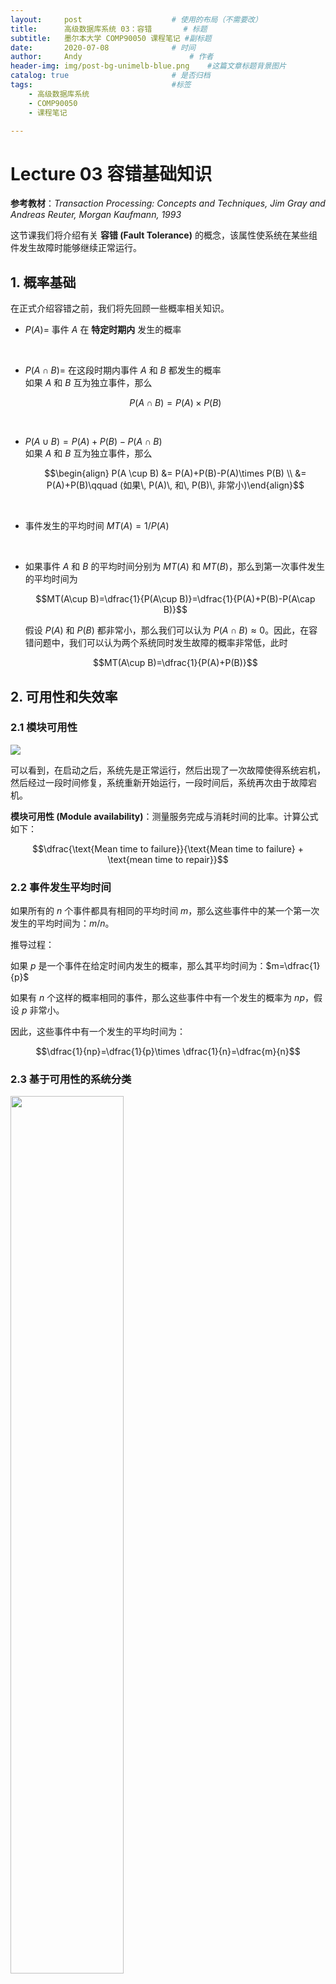 ```yaml
---
layout:     post   				    # 使用的布局（不需要改）
title:      高级数据库系统 03：容错   	# 标题 
subtitle:   墨尔本大学 COMP90050 课程笔记 #副标题
date:       2020-07-08				# 时间
author:     Andy 						# 作者
header-img: img/post-bg-unimelb-blue.png 	#这篇文章标题背景图片
catalog: true 						# 是否归档
tags:								#标签
    - 高级数据库系统
    - COMP90050
    - 课程笔记

---
```


# Lecture 03 容错基础知识

**参考教材**：*Transaction Processing: Concepts and Techniques, Jim Gray and Andreas Reuter, Morgan Kaufmann, 1993*

这节课我们将介绍有关 **容错 (Fault Tolerance)** 的概念，该属性使系统在某些组件发生故障时能够继续正常运行。

## 1. 概率基础
在正式介绍容错之前，我们将先回顾一些概率相关知识。

* $P(A)=$ 事件 $A$ 在 **特定时期内** 发生的概率
  
  <br>

* $P(A \cap B)=$ 在这段时期内事件 $A$ 和 $B$ 都发生的概率  
  如果 $A$ 和 $B$ 互为独立事件，那么
  
  $$P(A \cap B)=P(A)\times P(B)$$

  <br>

* $P(A \cup B)= P(A) + P(B) - P(A\cap B)$  
  如果 $A$ 和 $B$ 互为独立事件，那么
  
  $$\begin{align} P(A \cup B) &= P(A)+P(B)-P(A)\times P(B) \\
  &= P(A)+P(B)\qquad  (如果\, P(A)\, 和\, P(B)\, 非常小)\end{align}$$

  <br>

* 事件发生的平均时间 $MT(A)=1/P(A)$
  
  <br>

* 如果事件 $A$ 和 $B$ 的平均时间分别为 $MT(A)$ 和 $MT(B)$，那么到第一次事件发生的平均时间为

  $$MT(A\cup B)=\dfrac{1}{P(A\cup B)}=\dfrac{1}{P(A)+P(B)-P(A\cap B)}$$

  假设 $P(A)$ 和 $P(B)$ 都非常小，那么我们可以认为 $P(A\cap B)\approx 0$。因此，在容错问题中，我们可以认为两个系统同时发生故障的概率非常低，此时

  $$MT(A\cup B)=\dfrac{1}{P(A)+P(B)}$$

## 2. 可用性和失效率
### 2.1 模块可用性

<img src="http://andy-blog.oss-cn-beijing.aliyuncs.com/blog/2020-07-21-WX20200721-194103%402x.png">

可以看到，在启动之后，系统先是正常运行，然后出现了一次故障使得系统宕机，然后经过一段时间修复，系统重新开始运行，一段时间后，系统再次由于故障宕机。

**模块可用性 (Module availability)**：测量服务完成与消耗时间的比率。计算公式如下：

$$\dfrac{\text{Mean time to failure}}{\text{Mean time to failure} + \text{mean time to repair}}$$

### 2.2 事件发生平均时间

如果所有的 $n$ 个事件都具有相同的平均时间 $m$，那么这些事件中的某一个第一次发生的平均时间为：$m/n$。

推导过程：

如果 $p$ 是一个事件在给定时间内发生的概率，那么其平均时间为：$m=\dfrac{1}{p}$

如果有 $n$ 个这样的概率相同的事件，那么这些事件中有一个发生的概率为 $np$，假设 $p$ 非常小。

因此，这些事件中有一个发生的平均时间为：

$$\dfrac{1}{np}=\dfrac{1}{p}\times \dfrac{1}{n}=\dfrac{m}{n}$$

### 2.3 基于可用性的系统分类

<img src="http://andy-blog.oss-cn-beijing.aliyuncs.com/blog/2020-07-21-WX20200721-214046%402x.png" width="60%">

对于一个不具备容错性的系统，如果我们不采取任何措施来管理系统从崩溃中恢复或者保证在某些组件崩溃时数据仍然可用，那么该系统不可用的期望时间约为 37 年。而如果我们采取一些管理措施，那么这段时间将大大缩短。对于一个具备容错管理的系统，其期望宕机时间约为 1 小时。而对于可用性要求非常高的系统，其期望宕机时间仍然在 3 秒左右。根据不同系统的可用性和管理方式，可以将它们分为 7 个级别：完全无管理系统为 1 级，追求极端可用性系统为 7 级。

### 2.4 影响系统可用性的因素

* 环境方面：诸如冷却、电源、天气、数据通信线路、火灾、地震、海啸、战争、人为破坏等
* 操作方面：系统管理、系统配置和系统操作程序
* 维护：定期维护的程序、定期更换硬件
* 硬件：设备、冷却
* 软件：程序
* 流程：罢工、宕机管理决策
* 内战

### 2.5 失效率

**浴缸失效率曲线**

<img src="http://andy-blog.oss-cn-beijing.aliyuncs.com/blog/2020-07-21-WX20200721-214708%402x.png" width="75%">

上图展示了大部分系统所遵循的浴缸失效率曲线。假设现在有一个正在运行的系统，其初始的失效率将较高，因为在初始阶段，可能有些硬件会失效，而当我们替换掉这些失效的硬件时，随着运行时间增加，失效率将逐渐下降。然后，经过某个时间点后，随着系统运行时间进一步增加，由于硬件过热或者一些其他原因，失效率又会逐渐上升。

**失效频率 vs. 持续时间**

<img src="http://andy-blog.oss-cn-beijing.aliyuncs.com/blog/2020-07-21-WX20200721-214911%402x.png" width="75%">

如果我们绘制出失效次数和持续时间二者之间的关系，一些小的失效问题的持续时间较短，可能只需要 1 个小时就能恢复正常，这类事件发生次数通常较高；而某些失效的修复时间可能需要 10 个小时以上，这类失效的发生率通常较低。

### 2.6 磁盘失效率

<img src="http://andy-blog.oss-cn-beijing.aliyuncs.com/blog/2020-07-22-WX20200722-135004%402x.png" width="70%">

这里是一个磁盘失效率的例子。可以看到：软数据读取错误的 MTTF 约为 1 小时，无其他不良影响，恢复方式为重新尝试；可屏蔽的硬数据读取错误的 MTTF 约为 3 天，导致后果是重新映射到新的扇区，重写正确数据，恢复方式为 ECC (纠错编码)；而导致设备需要修复的错误类型的 MTTF 约为 5 年，导致的结果为数据不可用，恢复方式为磁盘维修。

## 3. 投票 (Voting)
### 3.1 多数投票

现在，我们来看一个用于系统容错设计的基于多设备的简单策略：**投票 (Voting)**。

假设现在我们系统中有 3 台设备/模块，这被称为 **三工 (3-plex) 系统** (如果有 $n$ 台设备即为 n 工 ($n$-plex) 系统)。如果其中一个磁盘上的数据发生错误，这 3 台设备将进行投票，其中 2 台上数据可以正常工作，那么根据 **多数投票 (majority voting)** 结果，即使某个设备发生数据错误，系统仍然能够正常运行。

根据多数投票的不同考虑方式，可以分为两类：**Failvote (失败表决)** 和 **Failfast (失败即停)**。

* **Failvote**：在 **所有模块** 上实行多数表决。例如：对于 3-plex 系统，多数意味着 $2/3$；对于 5-plex 系统，多数意味着 $3/5$。

  Failvote 使用两个或多个模块并比较其输出。如果没有多数输出达成一致，则停止。尽管包含重复 (一对) 模块的失败次数是单模块失败次数的两倍，但其提供了清晰的失败语义。

  * 通过三工化，系统的 MTTF 降至单个模块的为 $5/6 = 1/3 + 1/2 = 0.83$
  
    令 $M$ 为单个模块的 MTTF。三工系统中的任意一个模块的 MTTF 均为 $M/3$，然后，两个工作模块中的任意一个模块的 MTTF 为 $M/2$。整个系统总的 MMTF 为：

    $$M \times(1/3 + 1/2)= 0.83M$$

* **Failfast (voting)**：此方案类似于 Failvote，区别在于 Failfast 系统会先检测哪些模块可用，然后在这些 **可用模块** 上实行多数表决。例如：对于 5-plex 系统，如果其中 2 个模块失效，这种情况下，系统的多数表决只需要剩下 3 个可用模块中的 2 个达成一致即可。

  * 对于一个 10-plex Failfast 系统，直到其中 9 个模块都发生故障之前，它都将继续运行；而对于同样模块数的 Failvote 系统，当 5 个模块出现故障时，系统将停止运行。

  * Failfast 系统的可用性要优于 Failvote 系统 (因为在没有多数同意的情况下，后者将停止运行)。

**例子**：考虑一个多模块的 Failvote 系统，其中每个模块的 MTTF 为 $10$ 年，包括软故障。

* 对于一个双工 (Duplex) 系统：$MTTF = 10/2 = 5$ 年。

* 对于一个三工 (Triplex) 系统：$MTTF = 10/3$ (第一次故障) $+ 10/2$ (第二次故障) $= 8.3$ 年。

* 如果三工系统可以屏蔽所有瞬态/软故障，并且硬故障的 MTTF 为 $100$ 年，则系统的 MTTF 为:

  $$100 \times（1/3 + 1/2）= 83.7 \text{ 年}$$

总体来看，多数表决策略提高了系统容错，但是和单模块系统相比，多模块系统的 MTTF 降低了。
  
### 3.2 Failvote 策略

Failvote 需要 **全部设备中的多数** 同意才能接受某项操作 (例如：读/写)

* 在三工系统中，我们有 3 台设备，我们至少需要其中 2 台设备同意才能继续进行操作。如果设备无法正常工作，并且我们没有多数表决，那么系统将停止。

* 方案 A：所有设备的都工作，所有设备都同意，那么接受操作（$3/3$ 同意）

* 方案 B：其中两台设备正常工作，并且这两台设备都同意，那么接受操作（$2/3$ 同意）

* 方案 C：其中两台设备正常工作，但这两台设备都不同意，那么不接受该操作，因为同意占比没有达到 $2/3$。

* 如果我们有 10 台设备，那么需要其中 6 台能够工作并就该决定达成共识，才能够继续运行。而当第 5 台设备失效时，系统将停止，因为剩余的能够进行同意表决的工作设备不足 6 台。

### 3.3 Failfast 策略

在 Failfast 中，我们只关心 **工作设备中的多数** 表决。我们假设我们能够知道哪些设备正在工作，因此，我们可以继续进行操作，直到只剩下 2 个工作设备为止，此时如果双方都同意，那么可以继续采取行动，但是如果二者表决结果不同，则系统将停止。

对于一个 10-plex 的 Failfast 系统：

* 0 台设备有故障，我们有 10 台设备在工作，至少需要 6 台同意才能接受操作
* 1 台设备有故障，我们有 9 台设备在工作，至少需要 5 台同意才能接受操作
* 2 台设备有故障，我们有 8 台设备在工作，至少需要 5 台同意才能接受操作
* 3 台设备有故障，我们有 7 台设备在工作，至少需要 4 台同意才能接受操作
* 4 台设备有故障，我们有 6 台设备在工作，至少需要 4 台同意才能接受操作
* 5 台设备有故障，我们有 5 台设备在工作，至少需要 3 台同意才能接受操作
* 6 台设备有故障，我们有 4 台设备在工作，至少需要 3 台同意才能接受操作
* 7 台设备有故障，我们有 3 台设备在工作，至少需要 2 台同意才能接受操作
* 8 台设备有故障，我们有 2 台设备在工作，那么需要这 2 台都同意才能接受操作
* 9 台设备有故障，我们有 1 台设备在工作，那么系统将停止，因为没有可用的多数表决

### 3.4 相关概率

**N-plex 修复**：在这种配置下，设备故障一旦被检测到，其修复的平均时间为 **MTTR (平均修复时间)**。有时 MTTR 只是需要更换设备的时间。

<IMG SRC="http://andy-blog.oss-cn-beijing.aliyuncs.com/blog/2020-07-25-WX20200725-160344%402x.png" width="80%">

最新磁盘设备的典型值：

* $MTTR =$ 几小时 (假设我们有备用磁盘) 到 1 天
* $MTTF =$ 750000 小时 (大约 86 年)

系统中单个模块/设备不可用的概率为：

$$P_1 = \dfrac{MTTR}{MTTF + MTTR}\cong \dfrac{MTTR}{MTTF} \quad (\text{如果}\; MTTF \gg MTTR)$$

系统中 ($n-1$) 个模块不可用的概率为：

$$P_{n-1}=\left(\dfrac{MTTR}{MTTF}\right)^{n-1}$$

系统中单个模块/设备失效的概率为：

$$P_f = \dfrac{1}{MTTF}$$

对于一个多模块系统，如果其中一个模块失效了，整体系统仍然可能是可用的，例如：在 RAID 6 中，我们有多个磁盘，即使其中某个磁出现故障，我们仍然可以通过其余磁盘上的数据和校验位进行数据恢复，使得系统继续运行。

系统由于特定的第 $i$ 个模块失效而最终发生故障的概率为：

$$P_f \cdot P_{n-1}= \left(\dfrac{1}{MTTF}\right) \cdot \left(\dfrac{MTTR}{MTTF}\right)^{n-1}$$

一个 n-plex 的 Failfast 系统失效的概率为：

$$P_{n-plex} = \left(\dfrac{n}{MTTF}\right) \cdot \left(\dfrac{MTTR}{MTTF}\right)^{n-1}$$

一个 n-plex 的 Failfast 系统的 MTTF 为：

$$MTTF_n = \left(\dfrac{MTTF}{n}\right) \cdot \left(\dfrac{MTTF}{MTTR}\right)^{(n-1)}$$

## 4. Old-New Master

我们已经介绍了基于 Voting 的容错技术，现在我们来学习另外一种容错技术：old-new master。这种方法很简单，但是在大部分数据库系统中很少应用。

* 将要执行的所有更新 (事务) 记录在单独的文件 (稳定存储) 中
* 在晚上 (通常) 使用旧 (前一天) 的母版和批量更新 (事务) 生成一个单独的新 (第二天) 母版。

<img src="http://andy-blog.oss-cn-beijing.aliyuncs.com/blog/2020-07-26-WX20200726-154416%402x.png" width="70%">

假设现在有一个银行系统，我们有一个 master 文件 (实际上它不是单个文件，而是一个文件集合)，其中包含了所有我们需要的数据值，例如：账户名称、ID、余额等等。对于所有这些信息，有一些相应的事务/操作请求，例如：从一个银行账户转账到另一个账户。所有这些事务/操作相关信息都被存储在一个稳定存储 (stable storage) 中。然后，在某个事务发生率较低的时段 (例如：每天晚上)，我们将创建一个新的 master 文件，其中包含了旧的 master 文件在经过事务/操作更新之后的信息 (例如：从账户 A 转账 100 美元到账户 B 之后， 两个账户余额将更新)。然后这个新的 master 文件将继续在系统中工作。这些事务/操作处理的过程是离线的，所以当出现任何问题时，我们并不知道发生了什么，直到第二天这些事务/操作实际上被完成之后。

这种更新模型为我们提供了容错能力，因为只要我们有旧的 master 文件和要执行的事务，我们就总是可以在第二天产生新的 master 文件。

但是，这种模式的问题是：它不是在线处理，如果事务失败，要等到第二天才会通知客户。

## 5. 软件可靠性

软件可靠性和硬件可靠性之间的主要区别：

* 硬件可靠性要求容忍 **组件** 故障。
* 软件可靠性要求容忍 **设计和编码** 错误。
* 硬件和软件之间的区别越来越小，因为大多数硬件单元都具有大量的软件组件。这些系统通常称为 **嵌入式系统 (embedded systems)**。

### 5.1 N 版本程序设计

**N 版本程序设计 (N-version programming)**：为程序设计 $n$ 个版本，仔细地测试每个版本，然后并行地运行所有 $n$ 个版本的程序，选择 $n$ 个结果中占大多数的作为最终结果，利用这种设计差异就能够屏蔽许多故障。

* 使用 n 个并行运行的程序，对每个答案进行多数表决
* 优点是设计和编码的多样性可以屏蔽许多故障

### 5.2 事务

**事务 (Transactions)**：把每个程序当成一个具有一致性检查的 ACID 状态转换来写。事务的最后，如果一致性检查不满足，终止事务并重新开始。第二次重新运行事务就会工作起来。

* 每个程序都被编写为带有一致性检查的 ACID 状态事务。
* 在没有适当恢复 (修复) 的情况下重新启动应用程序会使系统非常不可靠。
* 甚至一个事务处理系统也无法容忍应用程序错误。
* **Bohrbug**：以物理学家 Niels Bohr 命名，这些是确定性的 bug，相对容易处理。
* **Heisenbug**：以物理学家 Werner Heisenberg 命名，这些 bug 是偶然出现的瞬时 (非确定性) 软件错误，通常与负载条件和定时 (竞争条件) 有关。

### 5.3 故障

设计容错程序需要一个模型，模型包括三种实体类型：**进程**、**消息** 和 **存储**。每个实体有期望行为集合和故障行为集合。

故障行为可以分为 **预期故障 (设计中可容错的故障)** 和 **非预期故障 (设计中不可容错的故障)**。其中，非预期故障可以描述为稠密故障和拜占庭式故障。

* **稠密故障 (Dense Faults)**：算法是 $n$ 容错，系统在一段时间内最多可以容忍 $n$ 个故障。如果故障数超过 $n$，则系统可能会中断服务。

* **拜占庭式故障 (Byzantine Faults)**：这类故障不是模型的一部分，并且在设计时没有考虑到容忍此类故障。例如：设计模型时一般不考虑诸如地震之类的环境问题。

### 5.4 如何提高软件可靠性

**数据定期传输 (Periodic Transfer of data)**：建立进程对。一个名为 **主进程 (Primary Process)** 的进程将完成所有工作，直到其失败。然后，另一个进程，称为 **备份进程 (Backup Process)**，将接管主进程的工作，继续计算。为了做到这一点，主进程需要周期性地发送消息给后备进程，表明自己还处于活动状态，并且还需要将其状态传输给后备进程。如果后备进程在两个消息周期中没有从主进程接收到该消息，它就假设主进程已经失败，并且接管主进程的工作，接管分为以下三种形式：

* **检查点重启 (Checkpoint-restart)**：主进程将自己的状态记录在一个双工存储模块上。在接管时，后备进程从双工存储中读取主进程状态，然后恢复应用程序。

* **检查点消息 (Checkpoint messages)**：主进程将其状态更改作为消息发送给后备进程。 接管时，备份将从最近的检查点消息中获取其当前状态。

* **持久进程 (Persistent)**：后备进程以空状态重新启动，并允许事务处理机制清除所有尚未提交的事务。这是大部分数据库系统所采用的方法。

**高可用存储 (Highly available storage)**

* 写入多个存储模块
* 具有某种校验和，以确保以很高的概率正确读取数据
* 磁盘镜像就是一个例子
* 阴影化是另一种镜像技术，允许原子写操作

**高可用进程 (Highly available Processes)**

* 进程配对
* 基于事务的重启
* 检查点重启

## 6. 如何提高通信可靠性

我们已经介绍了如何提高硬件和软件的容错机制，现在我们将介绍有关通信的容错机制。除了前面提到的备份进程中的消息传递之外，不同系统之间还存在一些其他类型的消息传递，例如：分布式系统。

通常，存在两种类型的消息：**发送消息 (messages sent)** 和 **接收消息 (messages received)**。然后，为了提升通信可靠性，我们还引入了另一种消息类型：**确认消息 (acknowledge messages)**。

假设现在我们有一个分布式系统，它包含两个子系统：

<img src="http://andy-blog.oss-cn-beijing.aliyuncs.com/blog/2020-08-07-WX20200807-184118%402x.png" width="80%">

其中：

* **Out** $=$ number of messages sent
* **In** $=$ number of messages received
* **Ack** $=$ number of acknowledgements

现在，右侧子系统往左侧子系统发送了一条消息。可以看到右侧子系统中 **Out** 数量从之前的 $6$ 增加到了 $7$，然后，消息 $7$ 被传递给左侧子系统：

<img src="http://andy-blog.oss-cn-beijing.aliyuncs.com/blog/2020-08-07-WX20200807-184348%402x.png" width="60%">

如果左侧子系统成功接收到该消息，那么，其中的 **In** 数量将从之前的 $6$ 增加到 $7$。而由于成功接收，左侧子系统将发送一条确认消息给右侧子系统，告知其消息 $7$ 已经收到：

<img src="http://andy-blog.oss-cn-beijing.aliyuncs.com/blog/2020-08-07-WX20200807-185821%402x.png" width="60%">

而在右侧子系统接收到左侧子系统发送过来的确认消息后，其 **Ack** 数量将从之前的 $6$ 增加到 $7$。当整个过程完成之后，最初的消息发送方将知道消息已经成功送达：

<img src="http://andy-blog.oss-cn-beijing.aliyuncs.com/blog/2020-08-07-WX20200807-190119%402x.png" width="60%">

这些通信信息可能需要存储在一些诸如硬盘之类的稳定存储中。例如：为了确保后备进程能够正确运行，进程之间的通信信息需要保存在稳定存储中，我们来看一下这个过程是如何完成的。首先，为后备进程创建一个检查点，因此，它可以从该检查点状态开始接管主进程：

<img src="http://andy-blog.oss-cn-beijing.aliyuncs.com/blog/2020-08-07-WX20200807-201709%402x.png" width="80%">

当右侧子系统发送消息时，需要对应的存储来记录该事务消息及其对应 ID：

<img src="http://andy-blog.oss-cn-beijing.aliyuncs.com/blog/2020-08-07-WX20200807-202342%402x.png" width="80%">

然后，消息将被发送：

<img src="http://andy-blog.oss-cn-beijing.aliyuncs.com/blog/2020-08-07-WX20200807-202629%402x.png" width="80%">

当左侧子系统接收该消息时，同样，在其对应存储中对该消息及其 ID 进行记录：

<img src="http://andy-blog.oss-cn-beijing.aliyuncs.com/blog/2020-08-07-WX20200807-203416%402x.png" width="80%">

然后，接收方将发送确认信息给发送方：

<img src="http://andy-blog.oss-cn-beijing.aliyuncs.com/blog/2020-08-07-WX20200807-203551%402x.png" width="80%">

发送方接收确认信息并根据其 ID 更新 **Ack** 的值：

<img src="http://andy-blog.oss-cn-beijing.aliyuncs.com/blog/2020-08-07-WX20200807-203940%402x.png" width="80%">

最后，同步更新其稳定存储中的 **Ack** 的值：

<img src="http://andy-blog.oss-cn-beijing.aliyuncs.com/blog/2020-08-07-WX20200807-204617%402x.png" width="80%">

这两个稳定存储为每个对应的后备进程创建检查点，以确保接管正确。

## 7. 总结

提高系统的可靠性，具体性能方面涉及：

* 提高 CPU、内存和存储单元的硬件可靠性。这可以通过采用大量冗余实现，例如：N-plex 系统。
* 通过采用进程对或者基于事务的恢复，可以提高软件可靠性。
* 通信系统的可靠性不仅需要硬件冗余，而且还需要保证消息的发送和接收，这可以通过使用稳定存储，以及采用重传和重复确认机制实现：直到消息被传递和确认为止。

下节内容：面向事务的计算
